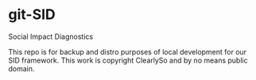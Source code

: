 git-SID
=======

Social Impact Diagnostics

This repo is for backup and distro purposes of local development for our SID framework.
This work is copyright ClearlySo and by no means public domain.
